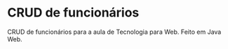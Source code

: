 # CRUD  de funcionários

CRUD de funcionários para a aula de Tecnologia para Web.
Feito em Java Web.
